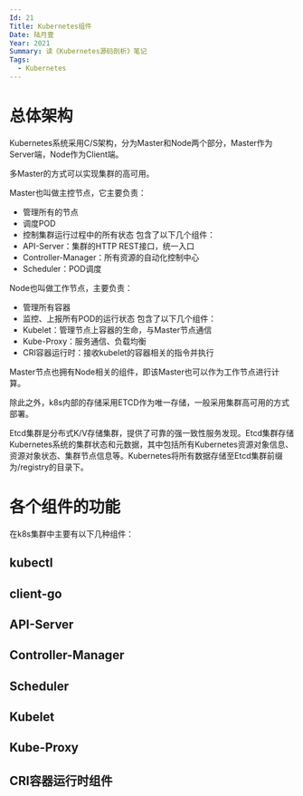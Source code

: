 ```yaml
---
Id: 21
Title: Kubernetes组件
Date: 陆月壹
Year: 2021
Summary: 读《Kubernetes源码剖析》笔记
Tags:
  - Kubernetes
---
```


# 总体架构

Kubernetes系统采用C/S架构，分为Master和Node两个部分，Master作为Server端，Node作为Client端。

多Master的方式可以实现集群的高可用。

Master也叫做主控节点，它主要负责：
- 管理所有的节点
- 调度POD
- 控制集群运行过程中的所有状态
包含了以下几个组件：
- API-Server：集群的HTTP REST接口，统一入口
- Controller-Manager：所有资源的自动化控制中心
- Scheduler：POD调度

Node也叫做工作节点，主要负责：
- 管理所有容器
- 监控、上报所有POD的运行状态
包含了以下几个组件：
- Kubelet：管理节点上容器的生命，与Master节点通信
- Kube-Proxy：服务通信、负载均衡
- CRI容器运行时：接收kubelet的容器相关的指令并执行

Master节点也拥有Node相关的组件，即该Master也可以作为工作节点进行计算。

除此之外，k8s内部的存储采用ETCD作为唯一存储，一般采用集群高可用的方式部署。

Etcd集群是分布式K/V存储集群，提供了可靠的强一致性服务发现。Etcd集群存储Kubernetes系统的集群状态和元数据，其中包括所有Kubernetes资源对象信息、资源对象状态、集群节点信息等。Kubernetes将所有数据存储至Etcd集群前缀为/registry的目录下。
# 各个组件的功能

在k8s集群中主要有以下几种组件：

## kubectl

## client-go

## API-Server

## Controller-Manager

## Scheduler

## Kubelet

## Kube-Proxy

## CRI容器运行时组件